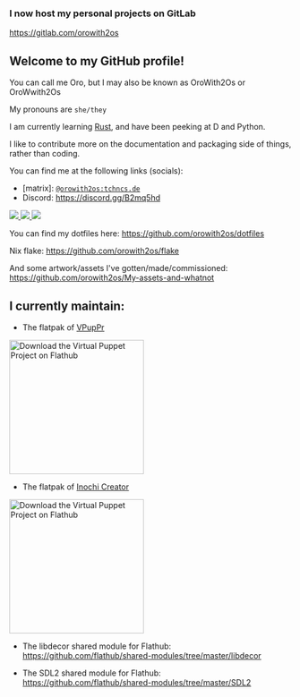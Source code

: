 <!-- # UNAVAILABLE UNTIL FURTHER NOTICE

Sorry to pop out again, but I'll be gone for a while, so don't expect a response from me until then
 -->
### I now host my personal projects on GitLab
https://gitlab.com/orowith2os

## Welcome to my GitHub profile!

You can call me Oro, but I may also be known as OroWith2Os or OroWwith2Os

My pronouns are `she/they`

I am currently learning [Rust](https://www.rust-lang.org), and have been peeking at D and Python.

I like to contribute more on the documentation and packaging side of things, rather than coding.

You can find me at the following links (socials):

- \[matrix\]: [`@orowith2os:tchncs.de`](https://matrix.to/#/@orowith2os:tchncs.de)
- Discord: https://discord.gg/B2mq5hd

<a href="https://www.youtube.com/channel/UCjybtJMIzygk3jXtTTfaLNw">
  <img src="https://img.shields.io/badge/YouTube-red?logo=youtube" />
</a>

<a rel="me" href="https://tech.lgbt/@orowith2os">
  <img src="https://img.shields.io/badge/Mastodon-7289da?logo=Mastodon&logoColor=white" />
</a>

<a href="https://twitter.com/OroWith2Os">
  <img src="https://img.shields.io/badge/Twitter-blue?logo=Twitter&logoColor=white" />
</a>

You can find my dotfiles here: https://github.com/orowith2os/dotfiles

Nix flake: https://github.com/orowith2os/flake

And some artwork/assets I've gotten/made/commissioned: https://github.com/orowith2os/My-assets-and-whatnot

## I currently maintain: 

* The flatpak of [VPupPr](https://github.com/flathub/com.github.virtual_puppet_project.vpuppr)

<a href='https://beta.flathub.org/apps/details/com.github.virtual_puppet_project.vpuppr'><img width='240' alt='Download the Virtual Puppet Project on Flathub' src='https://flathub.org/assets/badges/flathub-badge-en.png'/></a>

* The flatpak of [Inochi Creator](https://github.com/flathub/com.inochi2d.inochi-creator)

<a href='https://beta.flathub.org/apps/details/com.inochi2d.inochi-creator'><img width='240' alt='Download the Virtual Puppet Project on Flathub' src='https://flathub.org/assets/badges/flathub-badge-en.png'/></a>

* The libdecor shared module for Flathub: https://github.com/flathub/shared-modules/tree/master/libdecor

* The SDL2 shared module for Flathub: https://github.com/flathub/shared-modules/tree/master/SDL2
